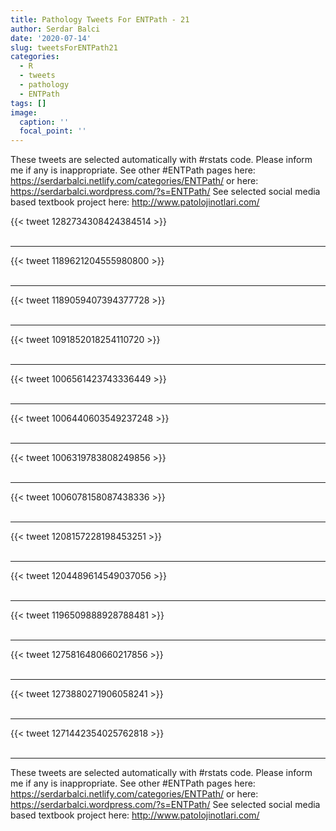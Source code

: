 ```yaml
---
title: Pathology Tweets For ENTPath - 21
author: Serdar Balci
date: '2020-07-14'
slug: tweetsForENTPath21
categories:
  - R
  - tweets
  - pathology
  - ENTPath
tags: []
image:
  caption: ''
  focal_point: ''
---
```



These tweets are selected automatically with #rstats code. Please inform me if any is inappropriate.
See other #ENTPath pages here: https://serdarbalci.netlify.com/categories/ENTPath/  or here: https://serdarbalci.wordpress.com/?s=ENTPath/ 
See selected social media based textbook project here: http://www.patolojinotlari.com/

{{< tweet 1282734308424384514 >}}
<br>
<br>
<hr>
{{< tweet 1189621204555980800 >}}
<br>
<br>
<hr>
{{< tweet 1189059407394377728 >}}
<br>
<br>
<hr>
{{< tweet 1091852018254110720 >}}
<br>
<br>
<hr>
{{< tweet 1006561423743336449 >}}
<br>
<br>
<hr>
{{< tweet 1006440603549237248 >}}
<br>
<br>
<hr>
{{< tweet 1006319783808249856 >}}
<br>
<br>
<hr>
{{< tweet 1006078158087438336 >}}
<br>
<br>
<hr>
{{< tweet 1208157228198453251 >}}
<br>
<br>
<hr>
{{< tweet 1204489614549037056 >}}
<br>
<br>
<hr>
{{< tweet 1196509888928788481 >}}
<br>
<br>
<hr>
{{< tweet 1275816480660217856 >}}
<br>
<br>
<hr>
{{< tweet 1273880271906058241 >}}
<br>
<br>
<hr>
{{< tweet 1271442354025762818 >}}
<br>
<br>
<hr>


These tweets are selected automatically with #rstats code. Please inform me if any is inappropriate.
See other #ENTPath pages here: https://serdarbalci.netlify.com/categories/ENTPath/  or here: https://serdarbalci.wordpress.com/?s=ENTPath/ 
See selected social media based textbook project here: http://www.patolojinotlari.com/
